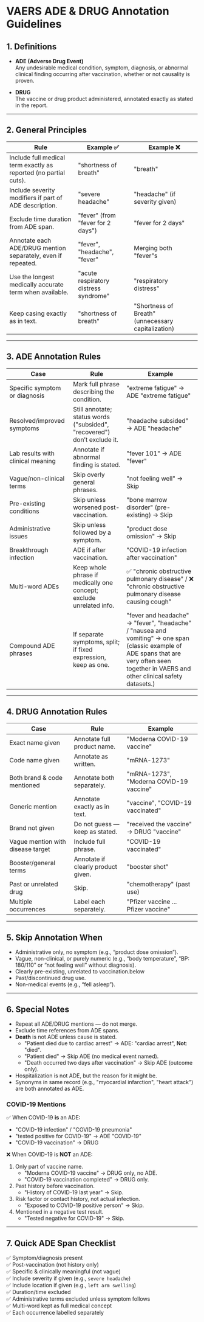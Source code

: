# VAERS ADE & DRUG Annotation Guidelines 

## 1. Definitions

- **ADE (Adverse Drug Event)**  
  Any undesirable medical condition, symptom, diagnosis, or abnormal clinical finding occurring after vaccination, whether or not causality is proven.

- **DRUG**  
  The vaccine or drug product administered, annotated exactly as stated in the report.

---

## 2. General Principles

| Rule                                                             | Example ✅                            | Example ❌                                        |
|------------------------------------------------------------------|---------------------------------------|----------------------------------------------------|
| Include full medical term exactly as reported (no partial cuts). | "shortness of breath"                 | "breath"                                           |
| Include severity modifiers if part of ADE description.           | "severe headache"                     | "headache" (if severity given)                     |
| Exclude time duration from ADE span.                             | "fever" (from "fever for 2 days")     | "fever for 2 days"                                 |
| Annotate each ADE/DRUG mention separately, even if repeated.     | "fever", "headache", "fever"          | Merging both "fever"s                              |
| Use the longest medically accurate term when available.          | "acute respiratory distress syndrome" | "respiratory distress"                             |
| Keep casing exactly as in text.                                  | "shortness of breath"                 | "Shortness of Breath" (unnecessary capitalization) |

---

## 3. ADE Annotation Rules

| Case                              | Rule                                                                     | Example                                                                                             |
|-----------------------------------|--------------------------------------------------------------------------|-----------------------------------------------------------------------------------------------------|
| Specific symptom or diagnosis     | Mark full phrase describing the condition.                               | "extreme fatigue" → ADE "extreme fatigue"                                                           |
| Resolved/improved symptoms        | Still annotate; status words ("subsided", "recovered") don’t exclude it. | "headache subsided" → ADE "headache"                                                                |
| Lab results with clinical meaning | Annotate if abnormal finding is stated.                                  | "fever 101" → ADE "fever"                                                                           |
| Vague/non-clinical terms          | Skip overly general phrases.                                             | "not feeling well" → Skip                                                                           |
| Pre-existing conditions           | Skip unless worsened post-vaccination.                                   | "bone marrow disorder" (pre-existing) → Skip                                                        |
| Administrative issues             | Skip unless followed by a symptom.                                       | "product dose omission" → Skip                                                                      |
| Breakthrough infection            | ADE if after vaccination.                                                | "COVID-19 infection after vaccination"                                                              |
| Multi-word ADEs                   | Keep whole phrase if medically one concept; exclude unrelated info.      | ✅ "chronic obstructive pulmonary disease" / ❌ "chronic obstructive pulmonary disease causing cough" |
| Compound ADE phrases              | If separate symptoms, split; if fixed expression, keep as one.           | "fever and headache" → "fever", "headache" / "nausea and vomiting" → one span (classic example of ADE spans that are very often seen together in VAERS and other clinical safety datasets.)                       |

---

## 4. DRUG Annotation Rules

| Case                              | Rule                               | Example                                 |
|-----------------------------------|------------------------------------|-----------------------------------------|
| Exact name given                  | Annotate full product name.        | "Moderna COVID-19 vaccine"              |
| Code name given                   | Annotate as written.               | "mRNA-1273"                             |
| Both brand & code mentioned       | Annotate both separately.          | "mRNA-1273", "Moderna COVID-19 vaccine" |
| Generic mention                   | Annotate exactly as in text.       | "vaccine", "COVID-19 vaccinated"        |
| Brand not given                   | Do not guess — keep as stated.     | "received the vaccine" → DRUG "vaccine" |
| Vague mention with disease target | Include full phrase.               | "COVID-19 vaccinated"                   |
| Booster/general terms             | Annotate if clearly product given. | "booster shot"                          |
| Past or unrelated drug            | Skip.                              | "chemotherapy" (past use)               |
| Multiple occurrences              | Label each separately.             | "Pfizer vaccine ... Pfizer vaccine"     |

---

## 5. Skip Annotation When

- Administrative only, no symptom (e.g., “product dose omission”).
- Vague, non-clinical, or purely numeric (e.g., “body temperature”, “BP: 180/110” or “not feeling well” without diagnosis).
- Clearly pre-existing, unrelated to vaccination.below
- Past/discontinued drug use.
- Non-medical events (e.g., “fell asleep”).

---

## 6. Special Notes

- Repeat all ADE/DRUG mentions — do not merge.
- Exclude time references from ADE spans.
- **Death** is not ADE unless cause is stated.  
  - "Patient died due to cardiac arrest" → ADE: "cardiac arrest", **Not**: "died".
  - "Patient died" → Skip ADE (no medical event named).
  - "Death occurred two days after vaccination" → Skip ADE (outcome only).
- Hospitalization is not ADE, but the reason for it might be.
- Synonyms in same record (e.g., "myocardial infarction", "heart attack") are both annotated as ADE.

### COVID-19 Mentions

✅ When COVID-19 **is** an ADE:  
- "COVID-19 infection" / "COVID-19 pneumonia"  
- "tested positive for COVID-19" → ADE "COVID-19"  
- "COVID-19 vaccination" → DRUG

❌ When COVID-19 is **NOT** an ADE:  
1. Only part of vaccine name.  
   - "Moderna COVID-19 vaccine" → DRUG only, no ADE.  
   - "COVID-19 vaccination completed" → DRUG only.
2. Past history before vaccination.  
   - "History of COVID-19 last year" → Skip.
3. Risk factor or contact history, not actual infection.  
   - "Exposed to COVID-19 positive person" → Skip.
4. Mentioned in a negative test result.  
   - "Tested negative for COVID-19" → Skip.

---

## 7. Quick ADE Span Checklist

✅ Symptom/diagnosis present  
✅ Post-vaccination (not history only)  
✅ Specific & clinically meaningful (not vague)  
✅ Include severity if given (e.g., `severe headache`)  
✅ Include location if given (e.g., `left arm swelling`)  
✅ Duration/time excluded  
✅ Administrative terms excluded unless symptom follows  
✅ Multi-word kept as full medical concept  
✅ Each occurrence labelled separately  

